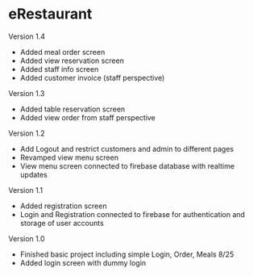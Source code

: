 # eRestaurant
Version 1.4
- Added meal order screen
- Added view reservation screen
- Added staff info screen
- Added customer invoice (staff perspective)

Version 1.3
- Added table reservation screen
- Added view order from staff perspective

Version 1.2
- Add Logout and restrict customers and admin to different pages
- Revamped view menu screen
- View menu screen connected to firebase database with realtime updates

Version 1.1
- Added registration screen
- Login and Registration connected to firebase for authentication and storage of user accounts

Version 1.0
- Finished basic project including simple Login, Order, Meals 8/25
- Added login screen with dummy login
